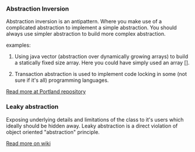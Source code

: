 ### Abstraction Inversion

Abstraction inversion is an antipattern. Where you make use of a complicated abstraction
to implement a simple abstraction. You should always use simpler abstraction to build
more complex abstraction. 

examples: 
1. Using java vector (abstraction over dynamically growing arrays) to build a statically
fixed size array. Here you could have simply used an array [].

2. Transaction abstraction is used to implement code locking in some (not sure if it's all)
programming languages.

[Read more at Portland repository](http://wiki.c2.com/?AbstractionInversion)

### Leaky abstraction

Exposing underlying details and limitations of the class to it's users which ideally should
be hidden away. Leaky abstraction is a direct violation of object oriented "abstraction"
principle.

[Read more on wiki](https://en.wikipedia.org/wiki/Leaky_abstraction)